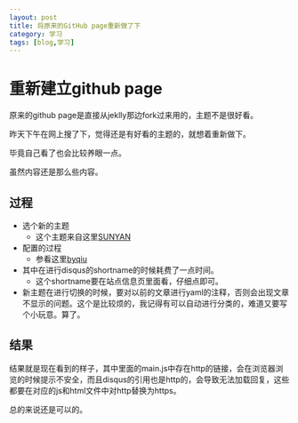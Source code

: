 ```yaml
---
layout: post
title: 将原来的GitHub page重新做了下
category: 学习
tags: [blog,学习]
---
```




# 重新建立github page

原来的github page是直接从jeklly那边fork过来用的，主题不是很好看。

昨天下午在网上搜了下，觉得还是有好看的主题的，就想着重新做下。

毕竟自己看了也会比较养眼一点。

虽然内容还是那么些内容。

## 过程

- 选个新的主题
  - 这个主题来自这里[SUNYAN](https://github.com/suyan/suyan.github.io)
- 配置的过程
  - 参看这里[byqiu](https://www.jianshu.com/p/e68fba58f75c)
- 其中在进行disqus的shortname的时候耗费了一点时间。
  - 这个shortname要在站点信息页里面看，仔细点即可。
- 新主题在进行切换的时候，要对以前的文章进行yaml的注释，否则会出现文章不显示的问题。这个是比较烦的，我记得有可以自动进行分类的，难道又要写个小玩意。算了。

## 结果

结果就是现在看到的样子，其中里面的main.js中存在http的链接，会在浏览器浏览的时候提示不安全，而且disqus的引用也是http的，会导致无法加载回复，这些都要在对应的js和html文件中对http替换为https。

总的来说还是可以的。

